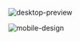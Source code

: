 ![desktop-preview](https://github.com/eldmar/Frontend-mentor/assets/14968180/43ce2ab0-6171-4be0-b653-48abd0bc5802)

![mobile-design](https://github.com/eldmar/Frontend-mentor/assets/14968180/6a4cd16f-7787-4780-8edb-a504b91d8f1b)
